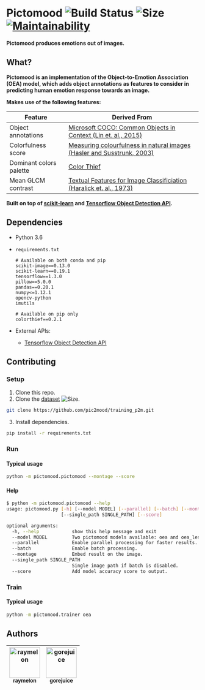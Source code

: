 # Pictomood ![Build Status](https://travis-ci.org/pic2mood/pictomood.svg) ![Size](https://github-size-badge.herokuapp.com/pic2mood/pictomood.svg) [![Maintainability](https://api.codeclimate.com/v1/badges/d2b65b4f93c3ab0234dc/maintainability)](https://codeclimate.com/github/pic2mood/pictomood/maintainability)

**Pictomood produces emotions out of images.**

## What?

**Pictomood is an implementation of the Object-to-Emotion Association (OEA) model, which adds object annotations as features to consider in predicting human emotion response towards an image.**

**Makes use of the following features:**

| Feature | Derived From
| - | -
| Object annotations | [Microsoft COCO: Common Objects in Context (Lin et. al., 2015)](http://arxiv.org/abs/1405.0312)
| Colorfulness score | [Measuring colourfulness in natural images (Hasler and  Susstrunk, 2003)](https://infoscience.epfl.ch/record/33994/files/HaslerS03.pdf)
| Dominant colors palette | [Color Thief](https://github.com/fengsp/color-thief-py)
| Mean GLCM contrast | [Textual Features for Image Classificiation (Haralick et. al., 1973)](http://haralick.org/journals/TexturalFeatures.pdf)

**Built on top of [scikit-learn](https://github.com/scikit-learn/scikit-learn) and [Tensorflow Object Detection API](https://github.com/tensorflow/models/tree/master/research/object_detection).**

## Dependencies

- Python 3.6
- `requirements.txt`

      # Available on both conda and pip
      scikit-image==0.13.0
      scikit-learn==0.19.1
      tensorflow==1.3.0
      pillow==5.0.0
      pandas==0.20.1
      numpy<=1.12.1
      opencv-python
      imutils

      # Available on pip only
      colorthief==0.2.1

- External APIs:
   - [Tensorflow Object Detection API](https://github.com/tensorflow/models/tree/master/research/object_detection)

## Contributing

### Setup

1. Clone this repo.
2. Clone the [dataset](https://github.com/pic2mood/training_p2m.git) ![Size](https://github-size-badge.herokuapp.com/pic2mood/training_p2m.svg).

```bash
git clone https://github.com/pic2mood/training_p2m.git
```

3. Install dependencies.

```bash
pip install -r requirements.txt
```

### Run
#### Typical usage
```bash
python -m pictomood.pictomood --montage --score
```
#### Help
```bash
$ python -m pictomood.pictomood --help
usage: pictomood.py [-h] [--model MODEL] [--parallel] [--batch] [--montage]
                    [--single_path SINGLE_PATH] [--score]

optional arguments:
  -h, --help            show this help message and exit
  --model MODEL         Two pictomood models available: oea and oea_less.
  --parallel            Enable parallel processing for faster results.
  --batch               Enable batch processing.
  --montage             Embed result on the image.
  --single_path SINGLE_PATH
                        Single image path if batch is disabled.
  --score               Add model accuracy score to output.
```

### Train
#### Typical usage
```bash
python -m pictomood.trainer oea
```

## Authors

| [<img src="https://avatars1.githubusercontent.com/u/23053494?s=460&v=4" title="raymelon" width="80" height="80"><br/><sub>raymelon</sub>](https://github.com/raymelon)</br> | [<img src="https://avatars2.githubusercontent.com/u/27953463?s=460&v=4" title="gorejuice" width="80" height="80"><br/><sub>gorejuice</sub>](https://github.com/gorejuic)</br> |
| :---: | :---: |

